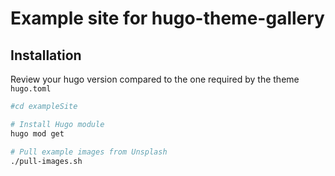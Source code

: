 # Example site for hugo-theme-gallery

## Installation

Review your hugo version compared to the one required by the theme `hugo.toml`

```sh
#cd exampleSite

# Install Hugo module
hugo mod get

# Pull example images from Unsplash
./pull-images.sh
```
